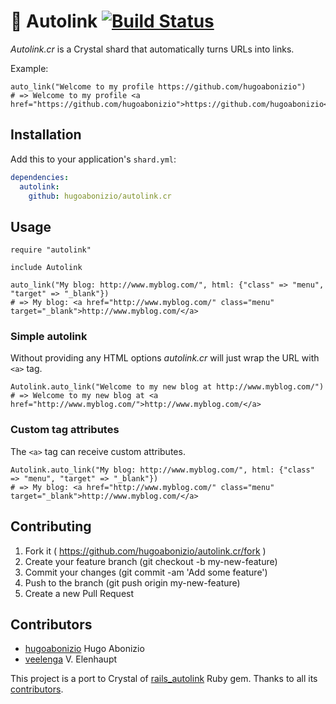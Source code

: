 # :link: Autolink [![Build Status](https://travis-ci.org/hugoabonizio/autolink.cr.svg?branch=master)](https://travis-ci.org/hugoabonizio/autolink.cr)

*Autolink.cr* is a Crystal shard that automatically turns URLs into links.

Example:

```crystal
auto_link("Welcome to my profile https://github.com/hugoabonizio")
# => Welcome to my profile <a href="https://github.com/hugoabonizio">https://github.com/hugoabonizio</a>
```

## Installation

Add this to your application's `shard.yml`:

```yaml
dependencies:
  autolink:
    github: hugoabonizio/autolink.cr
```

## Usage

```crystal
require "autolink"

include Autolink

auto_link("My blog: http://www.myblog.com/", html: {"class" => "menu", "target" => "_blank"})
# => My blog: <a href="http://www.myblog.com/" class="menu" target="_blank">http://www.myblog.com/</a>
```

### Simple autolink

Without providing any HTML options *autolink.cr* will just wrap the URL with ```<a>``` tag.

```crystal
Autolink.auto_link("Welcome to my new blog at http://www.myblog.com/")
# => Welcome to my new blog at <a href="http://www.myblog.com/">http://www.myblog.com/</a>
```

### Custom tag attributes

The ```<a>``` tag can receive custom attributes.

```crystal
Autolink.auto_link("My blog: http://www.myblog.com/", html: {"class" => "menu", "target" => "_blank"})
# => My blog: <a href="http://www.myblog.com/" class="menu" target="_blank">http://www.myblog.com/</a>
```

## Contributing

1. Fork it ( https://github.com/hugoabonizio/autolink.cr/fork )
2. Create your feature branch (git checkout -b my-new-feature)
3. Commit your changes (git commit -am 'Add some feature')
4. Push to the branch (git push origin my-new-feature)
5. Create a new Pull Request

## Contributors

- [hugoabonizio](https://github.com/hugoabonizio) Hugo Abonizio
- [veelenga](https://github.com/veelenga) V. Elenhaupt

This project is a port to Crystal of [rails_autolink](https://github.com/tenderlove/rails_autolink) Ruby gem. Thanks to all its [contributors](https://github.com/tenderlove/rails_autolink/graphs/contributors).